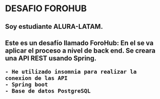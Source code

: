 <h1>DESAFIO FOROHUB</h1>


<h2>Soy estudiante ALURA-LATAM.</h2>


<h2>Este es un desafío llamado ForoHub: En el se va aplicar el proceso a nivel de back end. Se creara una API REST usando Spring.

    - He utilizado insomnia para realizar la conexion de las API
    - Spring boot
    - Base de datos PostgreSQL




</h2>

